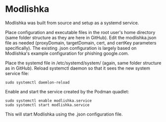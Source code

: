 # Modlishka

Modlishka was built from source and setup as a systemd service. 

Place configuration and executable files in the root user's home directory (same folder structure as they are here in GitHub). Edit the modlishka.json file as needed (proxyDomain, targetDomain, cert, and certKey parameters specifically). The existing .json configuration is largely based on Modlishka's example configuration for phishing google.com. 

Place the systemd file in /etc/systemd/system/ (again, same folder structure as in GitHub). Reload systemctl daemon so that it sees the new system service file:
```
sudo systemctl daemlon-reload
```

Enable and start the service created by the Podman quadlet:
```
sudo systemctl enable modlishka.service
sudo systemctl start modlishka.service
```

This will start Modlishka using the .json configuration file. 
